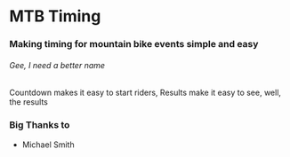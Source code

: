 # MTB Timing
### Making timing for mountain bike events simple and easy
###### Gee, I need a better name

Countdown makes it easy to start riders,
Results make it easy to see, well, the results


### Big Thanks to
* Michael Smith